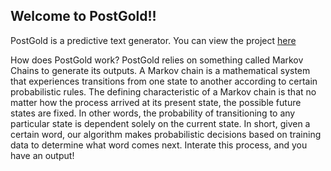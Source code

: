 ## Welcome to PostGold!!
PostGold is a predictive text generator. You can view the project [here](https://postgold.pythonanywhere.com/)

How does PostGold work?
PostGold relies on something called Markov Chains to generate its outputs. A Markov chain is a mathematical system that experiences transitions from one state to another according to certain probabilistic rules. The defining characteristic of a Markov chain is that no matter how the process arrived at its present state, the possible future states are fixed. In other words, the probability of transitioning to any particular state is dependent solely on the current state. In short, given a certain word, our algorithm makes probabilistic decisions based on training data to determine what word comes next. Interate this process, and you have an output!
 
